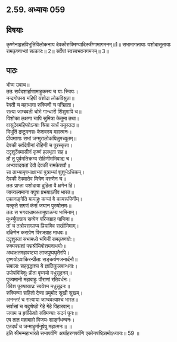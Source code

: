 
## 2.59. अध्यायः 059

## विषयाः

कृष्णेनाहृतविभूतिविलोकनाय देवकीरुक्मिण्यादिस्त्रीणामागमनम्॥1॥ सभामागतायाः यशोदासुतायाः रामकृष्णाभ्यां सत्कारः॥ 2॥ सर्वेषां स्वस्वभवनगमनम्॥ 3॥

## पाठः

भीष्म उवाच॥  
ततः सर्वदशार्हाणामाहुकस्य च याः स्त्रियः।  
नन्दगोपस्य महिषी यशोदा लोकविश्रुता॥  
रेवती च महाभागा रुक्मिणी च पत्रिव्रता।  
सत्या जाम्बवती चोभे गान्धारी शिंशुमापि च॥  
विशोका लक्षणा चापि सुमित्रा केतुमा तथा।  
वासुदेवमहिष्योऽन्याः श्रिया सार्धं ययुस्तदा॥  
विभूतिं द्रष्टुमनसः केशवस्य महात्मनः।  
प्रीयमाणाः सभां जग्मुरालोकयितुमच्युतम्॥  
देवकी सर्वदेवीनां रोहिणी च पुरस्कृता।  
ददृशुर्देवमासीनं कृष्णं हलभृता सह॥  
तौ तु पूर्वमतिक्रम्य रोहिणीमभिवाद्य च।  
अभ्यवादयतां देवौ देवकीं रामकेशवौ॥  
सा ताभ्यामृषभाक्षाभ्यां पुत्राभ्यां शुशुभेऽधिकम्।  
देवकी देवमातेव मित्रेण वरुणेन च॥  
ततः प्राप्ता यशोदाया दुहिता वै क्षणेन हि।  
जाज्वल्यमाना वपुषा प्रभयाऽतीव भारत॥  
एकानङ्गेति यामाहुः कन्यां वै कामरूपिणीम्।  
यत्कृते सगणं कंसं जघान पुरुषोत्तमः॥  
ततः स भगवान्रामस्तामुपाक्रम्य भामिनाम्।  
मूर्ध्न्युपाघ्राय सव्येन परिजग्राह पाणिना॥  
तां च तत्रोपसम्प्राप्य प्रियामिव सखीमिमाम्।  
दक्षिणेन कराग्रेण पिरजग्राह माधवः॥  
ददृशुस्तां सभामध्ये भगिनीं रामकृष्णयोः।  
रुक्मपद्मशां पद्मश्रीमिवोत्तमनाभयोः॥  
अथाक्षतमहावष्ट्या लाजपुष्पघृतैरपि।  
वृष्णयोऽवाकिरन्प्रीताः सङ्कर्षणजनार्दनौ॥  
सबालाः सहवृद्धाश्च ये ज्ञातिकुलबान्धवाः।  
उपोपविविशुः प्रीता वृष्णयो मधुसूदनम्॥  
पूज्यमानो महाबाहुः पौराणां रतिवर्धनः।  
विवेश पुरुषव्याघ्रः स्ववेश्म मधुसूदनः॥  
रुक्मिण्या सहितो देव्या प्रमुमोद सुखी सुखम्।  
अनन्तरं च सत्याया जाम्बवत्याश्च भारत॥  
सर्वासां च यदुश्रेष्ठो गेहे गेहे विहारवान्।  
जगाम च हृषीकेशो रुक्मिण्याः सदनं पुनः॥  
एष तात महाबाहो विजयः शार्ङ्गधन्वनः।  
एतदर्थं च जन्माहुर्मानुषेषु महात्मनः॥ ॥  
इति श्रीमन्महाभारते सभापर्वणि अर्घाहरणपर्वणि एकोनषष्टितमोऽध्यायः॥ 59 ॥
